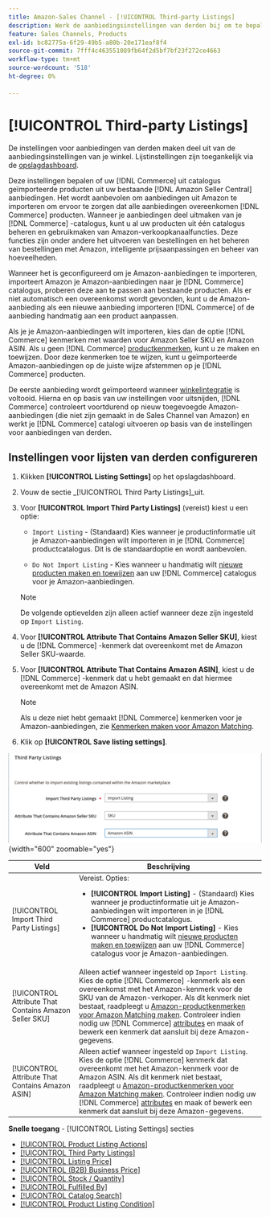 ```yaml
---
title: Amazon-Sales Channel - [!UICONTROL Third-party Listings]
description: Werk de aanbiedingsinstellingen van derden bij om te bepalen of in de handelscatalogus producten uit je bestaande Amazon Seller Central-aanbiedingen worden geïmporteerd.
feature: Sales Channels, Products
exl-id: bc82775a-6f29-49b5-a80b-20e171eaf8f4
source-git-commit: 7fff4c463551089fb64f2d5bf7bf23f272ce4663
workflow-type: tm+mt
source-wordcount: '518'
ht-degree: 0%

---
```


# [!UICONTROL Third-party Listings]

De instellingen voor aanbiedingen van derden maken deel uit van de aanbiedingsinstellingen van je winkel. Lijstinstellingen zijn toegankelijk via de [opslagdashboard](./amazon-store-dashboard.md).

Deze instellingen bepalen of uw [!DNL Commerce] uit catalogus geïmporteerde producten uit uw bestaande [!DNL Amazon Seller Central] aanbiedingen. Het wordt aanbevolen om aanbiedingen uit Amazon te importeren om ervoor te zorgen dat alle aanbiedingen overeenkomen [!DNL Commerce] producten. Wanneer je aanbiedingen deel uitmaken van je [!DNL Commerce] -catalogus, kunt u al uw producten uit één catalogus beheren en gebruikmaken van Amazon-verkoopkanaalfuncties. Deze functies zijn onder andere het uitvoeren van bestellingen en het beheren van bestellingen met Amazon, intelligente prijsaanpassingen en beheer van hoeveelheden.

Wanneer het is geconfigureerd om je Amazon-aanbiedingen te importeren, importeert Amazon je Amazon-aanbiedingen naar je [!DNL Commerce] catalogus, proberen deze aan te passen aan bestaande producten. Als er niet automatisch een overeenkomst wordt gevonden, kunt u de Amazon-aanbieding als een nieuwe aanbieding importeren [!DNL Commerce] of de aanbieding handmatig aan een product aanpassen.

Als je je Amazon-aanbiedingen wilt importeren, kies dan de optie [!DNL Commerce] kenmerken met waarden voor Amazon Seller SKU en Amazon ASIN. Als u geen [!DNL Commerce] [productkenmerken](./ob-creating-magento-attributes.md), kunt u ze maken en toewijzen. Door deze kenmerken toe te wijzen, kunt u geïmporteerde Amazon-aanbiedingen op de juiste wijze afstemmen op je [!DNL Commerce] producten.

De eerste aanbieding wordt geïmporteerd wanneer [winkelintegratie](./store-integration.md) is voltooid. Hierna en op basis van uw instellingen voor uitsnijden, [!DNL Commerce] controleert voortdurend op nieuw toegevoegde Amazon-aanbiedingen (die niet zijn gemaakt in de Sales Channel van Amazon) en werkt je [!DNL Commerce] catalogi uitvoeren op basis van de instellingen voor aanbiedingen van derden.

## Instellingen voor lijsten van derden configureren

1. Klikken **[!UICONTROL Listing Settings]** op het opslagdashboard.

1. Vouw de sectie _[!UICONTROL Third Party Listings]_uit.

1. Voor **[!UICONTROL Import Third Party Listings]** (vereist) kiest u een optie:

   - `Import Listing` - (Standaard) Kies wanneer je productinformatie uit je Amazon-aanbiedingen wilt importeren in je [!DNL Commerce] productcatalogus. Dit is de standaardoptie en wordt aanbevolen.

   - `Do Not Import Listing` - Kies wanneer u handmatig wilt [nieuwe producten maken en toewijzen](https://experienceleague.adobe.com/docs/commerce-admin/catalog/products/products-list.html) aan uw [!DNL Commerce] catalogus voor je Amazon-aanbiedingen.

   >[!NOTE]
   >De volgende optievelden zijn alleen actief wanneer deze zijn ingesteld op `Import Listing`.

1. Voor **[!UICONTROL Attribute That Contains Amazon Seller SKU]**, kiest u de [!DNL Commerce] -kenmerk dat overeenkomt met de Amazon Seller SKU-waarde.

1. Voor **[!UICONTROL Attribute That Contains Amazon ASIN]**, kiest u de [!DNL Commerce] -kenmerk dat u hebt gemaakt en dat hiermee overeenkomt met de Amazon ASIN.

   >[!NOTE]
   >Als u deze niet hebt gemaakt [!DNL Commerce] kenmerken voor je Amazon-aanbiedingen, zie [Kenmerken maken voor Amazon Matching](./ob-creating-magento-attributes.md).

1. Klik op **[!UICONTROL Save listing settings]**.

![Aanbiedingen van derden](assets/amazon-third-party-listings.png){width="600" zoomable="yes"}

| Veld | Beschrijving |
|--------------------------------------------------------|-----------------------------------------------------------------------------------------------------------------------------------------------------------------------------------------------------------------------------------------------------------------------------------------------------------------------------------------------------------------------------------------------------------------------------------------------------------------------------------|
| [!UICONTROL Import Third Party Listings] | Vereist. Opties:<ul><li>**[!UICONTROL Import Listing]** - (Standaard) Kies wanneer je productinformatie uit je Amazon-aanbiedingen wilt importeren in je [!DNL Commerce] productcatalogus. </li><li>**[!UICONTROL Do Not Import Listing]** - Kies wanneer u handmatig wilt [nieuwe producten maken en toewijzen](https://experienceleague.adobe.com/docs/commerce-admin/catalog/products/products-list.html) aan uw [!DNL Commerce] catalogus voor je Amazon-aanbiedingen.</li></ul> |
| [!UICONTROL Attribute That Contains Amazon Seller SKU] | Alleen actief wanneer ingesteld op `Import Listing`.<br>Kies de optie [!DNL Commerce] -kenmerk als een overeenkomst met het Amazon-kenmerk voor de SKU van de Amazon-verkoper. Als dit kenmerk niet bestaat, raadpleegt u [Amazon-productkenmerken voor Amazon Matching maken](./ob-creating-magento-attributes.md). Controleer indien nodig uw [!DNL Commerce] [attributes](./managing-attributes.md) en maak of bewerk een kenmerk dat aansluit bij deze Amazon-gegevens. |
| [!UICONTROL Attribute That Contains Amazon ASIN] | Alleen actief wanneer ingesteld op `Import Listing`.<br>Kies de optie [!DNL Commerce] kenmerk dat overeenkomt met het Amazon-kenmerk voor de Amazon ASIN. Als dit kenmerk niet bestaat, raadpleegt u [Amazon-productkenmerken voor Amazon Matching maken](./ob-creating-magento-attributes.md). Controleer indien nodig uw [!DNL Commerce] [attributes](./managing-attributes.md) en maak of bewerk een kenmerk dat aansluit bij deze Amazon-gegevens. |

**Snelle toegang** - [!UICONTROL Listing Settings] secties

- [[!UICONTROL Product Listing Actions]](./product-listing-actions.md)
- [[!UICONTROL Third Party Listings]](./third-party-listing-settings.md)
- [[!UICONTROL Listing Price]](./listing-price.md)
- [[!UICONTROL (B2B) Business Price]](./business-pricing.md)
- [[!UICONTROL Stock / Quantity]](./stock-quantity.md)
- [[!UICONTROL Fulfilled By]](./fulfilled-by.md)
- [[!UICONTROL Catalog Search]](./catalog-search.md)
- [[!UICONTROL Product Listing Condition]](./product-listing-condition.md)
